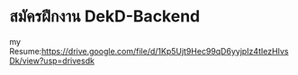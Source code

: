# สมัครฝึกงาน DekD-Backend
my Resume:https://drive.google.com/file/d/1Kp5Ujt9Hec99qD6yyjpIz4tIezHIvsDk/view?usp=drivesdk
